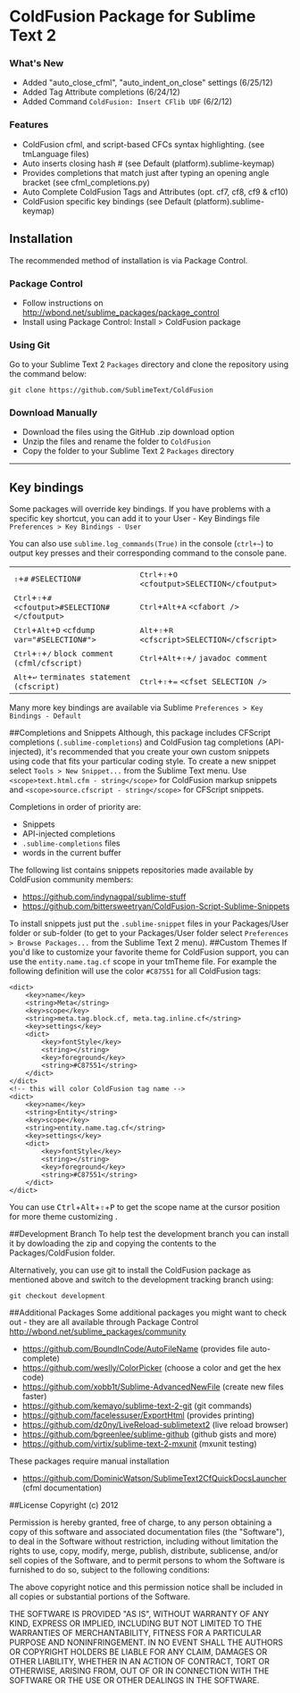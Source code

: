 # ColdFusion Package for Sublime Text 2

### What's New
* Added "auto_close_cfml", "auto_indent_on_close" settings (6/25/12)
* Added Tag Attribute completions (6/24/12)
* Added Command ```ColdFusion: Insert CFlib UDF``` (6/2/12)

### Features

* ColdFusion cfml, and script-based CFCs syntax highlighting. (see tmLanguage files)
* Auto inserts closing hash # (see Default (platform).sublime-keymap)
* Provides completions that match just after typing an opening angle bracket (see cfml_completions.py)
* Auto Complete ColdFusion Tags and Attributes (opt. cf7, cf8, cf9 & cf10)
* ColdFusion specific key bindings (see Default (platform).sublime-keymap)

## Installation

The recommended method of installation is via Package Control.

### Package Control

* Follow instructions on http://wbond.net/sublime_packages/package_control
* Install using Package Control: Install > ColdFusion package

### Using Git

Go to your Sublime Text 2 `Packages` directory and clone the repository using the command below:

    git clone https://github.com/SublimeText/ColdFusion

### Download Manually

* Download the files using the GitHub .zip download option
* Unzip the files and rename the folder to `ColdFusion`
* Copy the folder to your Sublime Text 2 `Packages` directory

- - -

## Key bindings

Some packages will override key bindings. If you have problems with a specific key shortcut,
you can add it to your User - Key Bindings file ```Preferences > Key Bindings - User```

You can also use ```sublime.log_commands(True)``` in the console (```ctrl+~```) to output key presses and their corresponding command to the console pane.

<table>
    <tr>
        <td>
<kbd>⇧</kbd>+<kbd>#</kbd> <code>#SELECTION#</code>
        </td>
        <td>
<kbd>Ctrl</kbd>+<kbd>⇧</kbd>+<kbd>O</kbd> <code>&lt;cfoutput&gt;SELECTION&lt;/cfoutput&gt;</code>
        </td>
    </tr>
    <tr>
        <td>
<kbd>Ctrl</kbd>+<kbd>⇧</kbd>+<kbd>#</kbd> <code>&lt;cfoutput&gt;#SELECTION#&lt;/cfoutput&gt;</code>
        </td>
        <td>
<kbd>Ctrl</kbd>+<kbd>Alt</kbd>+<kbd>A</kbd> <code>&lt;cfabort /&gt;</code>
        </td>
    </tr>
    <tr>
        <td>
<kbd>Ctrl</kbd>+<kbd>Alt</kbd>+<kbd>D</kbd> <code>&lt;cfdump var=&quot;#SELECTION#&quot;&gt;</code>
        </td>
        <td>
<kbd>Alt</kbd>+<kbd>⇧</kbd>+<kbd>R</kbd> <code>&lt;cfscript&gt;SELECTION&lt;/cfscript&gt;</code>
        </td>
    </tr>
    <tr>
        <td>
<kbd>Ctrl</kbd>+<kbd>⇧</kbd>+<kbd>/</kbd> <code>block comment (cfml/cfscript) </code>
        </td>
        <td>
<kbd>Ctrl</kbd>+<kbd>Alt</kbd>+<kbd>⇧</kbd>+<kbd>/</kbd> <code>javadoc comment</code>
        </td>
    </tr>
    <tr>
        <td>
<kbd>Alt</kbd>+<kbd>↩</kbd> <code>terminates statement (cfscript)</code>
        </td>
        <td>
<kbd>Ctrl</kbd>+<kbd>⇧</kbd>+<kbd>=</kbd> <code>&lt;cfset SELECTION /&gt;</code>
        </td>
    </tr>
</table>


Many more key bindings are available via Sublime ```Preferences > Key Bindings - Default```

##Completions and Snippets
Although, this package includes CFScript completions (```.sublime-completions```) and ColdFusion tag completions (API-injected), it's recommended that you create your own custom snippets using code that fits your particular coding style.
To create a new snippet select ```Tools > New Snippet...``` from the Sublime Text menu.
Use ```<scope>text.html.cfm - string</scope>``` for ColdFusion markup snippets and ```<scope>source.cfscript - string</scope>``` for CFScript snippets.

Completions in order of priority are:
* Snippets
* API-injected completions
* ```.sublime-completions``` files
* words in the current buffer

The following list contains snippets repositories made available by ColdFusion community members:

* https://github.com/indynagpal/sublime-stuff
* https://github.com/bittersweetryan/ColdFusion-Script-Sublime-Snippets

To install snippets just put the ```.sublime-snippet``` files in your Packages/User folder or sub-folder (to get to your Packages/User folder select ```Preferences > Browse Packages...``` from the Sublime Text 2 menu).
##Custom Themes
If you'd like to customize your favorite theme for ColdFusion support, you can use the ```entity.name.tag.cf``` scope in your tmTheme file.
For example the following definition will use the color ```#C87551``` for all ColdFusion tags:
```
<dict>
    <key>name</key>
    <string>Meta</string>
    <key>scope</key>
    <string>meta.tag.block.cf, meta.tag.inline.cf</string>
    <key>settings</key>
    <dict>
        <key>fontStyle</key>
        <string></string>
        <key>foreground</key>
        <string>#C87551</string>
    </dict>
</dict>
<!-- this will color ColdFusion tag name -->
<dict>
    <key>name</key>
    <string>Entity</string>
    <key>scope</key>
    <string>entity.name.tag.cf</string>
    <key>settings</key>
    <dict>
        <key>fontStyle</key>
        <string></string>
        <key>foreground</key>
        <string>#C87551</string>
    </dict>
</dict>
```
You can use <kbd>Ctrl</kbd>+<kbd>Alt</kbd>+<kbd>⇧</kbd>+<kbd>P</kbd> to get the scope name at the cursor position for more theme customizing .

##Development Branch
To help test the development branch you can install it by dowloading the zip and copying the contents to the Packages/ColdFusion folder.


Alternatively, you can use git to install the ColdFusion package as mentioned above and switch to the development tracking branch using:

```
git checkout development
```


##Additional Packages
Some additional packages you might want to check out  - they are all available through Package Control http://wbond.net/sublime_packages/community

* https://github.com/BoundInCode/AutoFileName (provides file auto-complete)
* https://github.com/weslly/ColorPicker (choose a color and get the hex code)
* https://github.com/xobb1t/Sublime-AdvancedNewFile (create new files faster)
* https://github.com/kemayo/sublime-text-2-git (git commands)
* https://github.com/facelessuser/ExportHtml (provides printing)
* https://github.com/dz0ny/LiveReload-sublimetext2 (live reload browser)
* https://github.com/bgreenlee/sublime-github (github gists and more)
* https://github.com/virtix/sublime-text-2-mxunit (mxunit testing)

These packages require manual installation

* https://github.com/DominicWatson/SublimeText2CfQuickDocsLauncher (cfml documentation)

##License
Copyright (c) 2012

Permission is hereby granted, free of charge, to any person obtaining a copy of this software and associated documentation files (the "Software"), to deal in the Software without restriction, including without limitation the rights to use, copy, modify, merge, publish, distribute, sublicense, and/or sell copies of the Software, and to permit persons to whom the Software is furnished to do so, subject to the following conditions:

The above copyright notice and this permission notice shall be included in all copies or substantial portions of the Software.

THE SOFTWARE IS PROVIDED "AS IS", WITHOUT WARRANTY OF ANY KIND, EXPRESS OR IMPLIED, INCLUDING BUT NOT LIMITED TO THE WARRANTIES OF MERCHANTABILITY, FITNESS FOR A PARTICULAR PURPOSE AND NONINFRINGEMENT. IN NO EVENT SHALL THE AUTHORS OR COPYRIGHT HOLDERS BE LIABLE FOR ANY CLAIM, DAMAGES OR OTHER LIABILITY, WHETHER IN AN ACTION OF CONTRACT, TORT OR OTHERWISE, ARISING FROM, OUT OF OR IN CONNECTION WITH THE SOFTWARE OR THE USE OR OTHER DEALINGS IN THE SOFTWARE.
